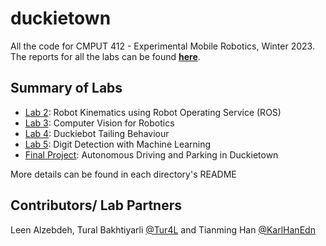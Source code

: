 # duckietown

All the code for CMPUT 412 - Experimental Mobile Robotics, Winter 2023. \
The reports for all the labs can be found **[here](https://leen-alzebdeh.github.io/projects/)**.

## Summary of Labs

- [Lab 2](https://github.com/Leen-Alzebdeh/duckietown/tree/main/lab2): Robot Kinematics using Robot Operating Service (ROS)
- [Lab 3](https://github.com/Leen-Alzebdeh/duckietown/tree/main/lab3): Computer Vision for Robotics
- [Lab 4](https://github.com/Leen-Alzebdeh/duckietown/tree/main/lab4): Duckiebot Tailing Behaviour
- [Lab 5](https://github.com/Leen-Alzebdeh/duckietown/tree/main/lab5): Digit Detection with Machine Learning
- [Final Project](https://github.com/Leen-Alzebdeh/duckietown/tree/main/final_project): Autonomous Driving and Parking in Duckietown

More details can be found in each directory's README

## Contributors/ Lab Partners

Leen Alzebdeh, Tural Bakhtiyarli [@Tur4L](https://github.com/Tur4L) and Tianming Han [@KarlHanEdn](https://github.com/KarlHanEd)

